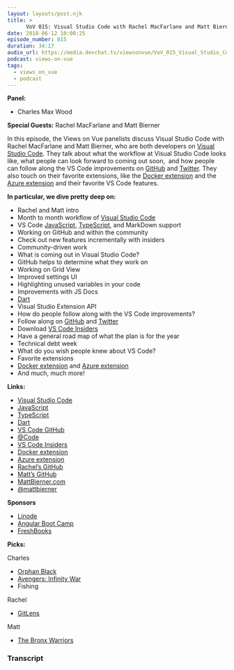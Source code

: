 ```yaml
---
layout: layouts/post.njk
title: >
      VoV 015: Visual Studio Code with Rachel MacFarlane and Matt Bierner LIVE at Microsoft Build
date: 2018-06-12 10:00:25
episode_number: 015
duration: 34:17
audio_url: https://media.devchat.tv/viewsonvue/VoV_015_Visual_Studio_Code_with_Rachel_MacFarlane_and_Matt_Bierner_LIVE_at_Microsoft_Build.mp3
podcast: views-on-vue
tags: 
  - views_on_vue
  - podcast
---
```


 **Panel:**

- Charles Max Wood

**Special Guests:** Rachel MacFarlane and Matt Bierner

In this episode, the Views on Vue panelists discuss Visual Studio Code with Rachel MacFarlane and Matt Bierner, who are both developers on [Visual Studio Code](https://code.visualstudio.com/). They talk about what the workflow at Visual Studio Code looks like, what people can look forward to coming out soon,&nbsp; and how people can follow along the VS Code improvements on [GitHub](https://github.com/Microsoft/vscode) and [Twitter](https://twitter.com/code?lang=en). They also touch on their favorite extensions, like the [Docker extension](https://code.visualstudio.com/docs/azure/docker) and the [Azure extension](https://code.visualstudio.com/docs/azure/extensions) and their favorite VS Code features.

**In particular, we dive pretty deep on:**

- Rachel and Matt intro
- Month to month workflow of [Visual Studio Code](https://code.visualstudio.com/)
- VS Code [JavaScript](https://www.javascript.com/), [TypeScript](https://www.typescriptlang.org/), and MarkDown support
- Working on GitHub and within the community
- Check out new features incrementally with insiders
- Community-driven work
- What is coming out in Visual Studio Code?
- GitHub helps to determine what they work on
- Working on Grid View
- Improved settings UI
- Highlighting unused variables in your code
- Improvements with JS Docs
- [Dart](https://www.dartlang.org/)
- Visual Studio Extension API
- How do people follow along with the VS Code improvements?
- Follow along on [GitHub](https://github.com/Microsoft/vscode) and [Twitter](https://twitter.com/code?lang=en)
- Download [VS Code Insiders](https://code.visualstudio.com/insiders/)
- Have a general road map of what the plan is for the year
- Technical debt week
- What do you wish people knew about VS Code?
- Favorite extensions
- [Docker extension](https://code.visualstudio.com/docs/azure/docker) and [Azure extension](https://code.visualstudio.com/docs/azure/extensions)
- And much, much more! 

**Links:**

- [Visual Studio Code](https://code.visualstudio.com/)
- [JavaScript](https://www.javascript.com/)
- [TypeScript](https://www.typescriptlang.org/)
- [Dart](https://www.dartlang.org/)
- [VS Code GitHub](https://github.com/Microsoft/vscode)
- [@Code](https://twitter.com/code?lang=en)
- [VS Code Insiders](https://code.visualstudio.com/insiders/)
- [Docker extension](https://code.visualstudio.com/docs/azure/docker)
- [Azure extension](https://code.visualstudio.com/docs/azure/extensions)
- [Rachel’s GitHub](https://github.com/RMacfarlane)
- [Matt’s GitHub](https://github.com/mjbvz)
- [MattBierner.com](https://blog.mattbierner.com/)
- [@mattbierner](https://twitter.com/mattbierner?ref_src=twsrc%255Egoogle%257Ctwcamp%255Eserp%257Ctwgr%255Eauthor)

**Sponsors**

- [Linode](https://promo.linode.com/adventuresinangular/)
- [Angular Boot Camp](https://angularbootcamp.com/)
- [FreshBooks](https://www.freshbooks.com/invoice?ref=11731&utm_source=pbm&utm_medium=affiliate-program&utm_influencer=419364&utm_campaign=podcast-influencers)

**Picks:**

Charles

- [Orphan Black](https://en.wikipedia.org/wiki/Orphan_Black)
- [Avengers: Infinity War](https://www.imdb.com/title/tt4154756/)
- Fishing

Rachel

- [GitLens](https://gitlens.amod.io/)

Matt

- [The Bronx Warriors](https://www.imdb.com/title/tt0085124/)


### Transcript


